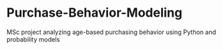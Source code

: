 # Purchase-Behavior-Modeling
MSc project analyzing age-based purchasing behavior using Python and probability models
